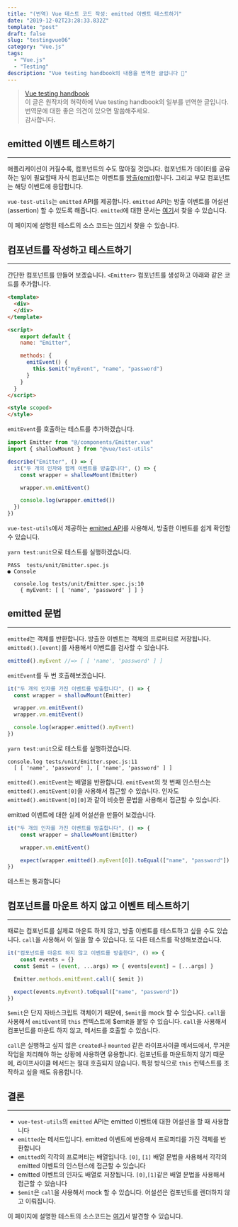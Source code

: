 ```yaml
---
title: "(번역) Vue 테스트 코드 작성: emitted 이벤트 테스트하기"
date: "2019-12-02T23:28:33.832Z"
template: "post"
draft: false
slug: "testingvue06"
category: "Vue.js"
tags:
  - "Vue.js"
  - "Testing"
description: "Vue testing handbook의 내용을 번역한 글입니다 📖"
---
```


> [Vue testing handbook](https://lmiller1990.github.io/vue-testing-handbook/computed-properties.html#testing-computed-properties) <br>
> 이 글은 원작자의 허락하에 Vue testing handbook의 일부를 번역한 글입니다. <br>
> 번역문에 대한 좋은 의견이 있으면 말씀해주세요. <br>
> 감사합니다.



## emitted 이벤트 테스트하기

---

애플리케이션이 커질수록, 컴포넌트의 수도 많아질 것입니다. 컴포넌트가 데이터를 공유하는 일이 필요할때 자식 컴포넌트는 이벤트를 [방출(emit)](https://vuejs.org/v2/api/#vm-emit)합니다. 그리고 부모 컴포넌트는 해당 이벤트에 응답합니다.

`vue-test-utils`는 `emitted` API를 제공합니다. `emitted` API는 방출 이벤트를 어설션(assertion) 할 수 있도록 해줍니다. `emitted`에 대한 문서는 [여기](https://vue-test-utils.vuejs.org/api/wrapper/emitted.html)서 찾을 수 있습니다.

이 페이지에 설명된 테스트의 소스 코드는 [여기](https://github.com/lmiller1990/vue-testing-handbook/tree/master/demo-app/tests/unit/Emitter.spec.js)서 찾을 수 있습니다.



## 컴포넌트를 작성하고 테스트하기

---

간단한 컴포넌트를 만들어 보겠습니다. `<Emitter>` 컴포넌트를 생성하고 아래와 같은 코드를 추가합니다.

```html
<template>
  <div>
  </div>
</template>

<script>
	export default {
    name: "Emitter",

    methods: {
      emitEvent() {
        this.$emit("myEvent", "name", "password")
      }
    }
  }
</script>

<style scoped>
</style>
```

`emitEvent`를 호출하는 테스트를 추가하겠습니다.

```js
import Emitter from "@/components/Emitter.vue"
import { shallowMount } from "@vue/test-utils"

describe("Emitter", () => {
  it("두 개의 인자와 함께 이벤트를 방출합니다", () => {
    const wrapper = shallowMount(Emitter)

    wrapper.vm.emitEvent()

    console.log(wrapper.emitted())
  })
})
```

`vue-test-utils`에서 제공하는 [emitted API](https://vue-test-utils.vuejs.org/ja/api/wrapper/emitted.html)를 사용해서, 방출한 이벤트를 쉽게 확인할 수 있습니다.

`yarn test:unit`으로 테스트를 실행하겠습니다.

```
PASS  tests/unit/Emitter.spec.js
● Console

  console.log tests/unit/Emitter.spec.js:10
    { myEvent: [ [ 'name', 'password' ] ] }
```



## emitted 문법

---

`emitted`는 객체를 반환합니다. 방출한 이벤트는 객체의 프로퍼티로 저장됩니다. `emitted().[event]`를 사용해서 이벤트를 검사할 수 있습니다.

```js
emitted().myEvent //=> [ [ 'name', 'password' ] ]
```

`emitEvent`를 두 번 호출해보겠습니다.

```js
it("두 개의 인자를 가진 이벤트를 방출합니다", () => {
  const wrapper = shallowMount(Emitter)

  wrapper.vm.emitEvent()
  wrapper.vm.emitEvent()

  console.log(wrapper.emitted().myEvent)
})
```

`yarn test:unit`으로 테스트를 실행하겠습니다.

```
console.log tests/unit/Emitter.spec.js:11
  [ [ 'name', 'password' ], [ 'name', 'password' ] ]
```

`emitted().emitEvent`는 배열을 반환합니다. `emitEvent`의 첫 번째 인스턴스는 `emitted().emitEvent[0]`을 사용해서 접근할 수 있습니다. 인자도  `emitted().emitEvent[0][0]`과 같이 비슷한 문법을 사용해서 접근할 수 있습니다.

emitted 이벤트에 대한 실제 어설션을 만들어 보겠습니다.

```js
it("두 개의 인자를 가진 이벤트를 방출합니다", () => {
	const wrapper = shallowMount(Emitter)

	wrapper.vm.emitEvent()

	expect(wrapper.emitted().myEvent[0]).toEqual(["name", "password"])
})
```

테스트는 통과합니다



## 컴포넌트를 마운트 하지 않고 이벤트 테스트하기

---

때로는 컴포넌트를 실제로 마운트 하지 않고, 방출 이벤트를 테스트하고 싶을 수도 있습니다. `call`을 사용해서 이 일을 할 수 있습니다. 또 다른 테스트를 작성해보겠습니다.

```js
it("컴포넌트를 마운트 하지 않고 이벤트를 방출한다", () => {
	const events = {}
  const $emit = (event, ...args) => { events[event] = [...args] }

  Emitter.methods.emitEvent.call({ $emit })

  expect(events.myEvent).toEqual(["name", "password"])
})
```

`$emit`은 단지 자바스크립트 객체이기 때문에, `$emit`을 mock 할 수 있습니다. `call`을 사용해서 `emitEvent`의  `this` 컨텍스트에 $emit을 붙일 수 있습니다. `call`을 사용해서 컴포넌트를 마운트 하지 않고, 메서드를 호출할 수 있습니다.

`call`은 실행하고 싶지 않은 `created`나 `mounted` 같은 라이프사이클 메서드에서, 무거운 작업을 처리해야 하는 상황에 사용하면 유용합니다. 컴포넌트를 마운트하지 않기 때문에, 라이프사이클 메서드는 절대 호출되지 않습니다. 특정 방식으로 `this` 컨텍스트를 조작하고 싶을 때도 유용합니다.



## 결론

---

- `vue-test-utils`의 `emitted` API는 emitted 이벤트에 대한 어설션을 할 때 사용합니다
- `emitted`는 메서드입니다. emitted 이벤트에 반응해서 프로퍼티를 가진 객체를 반환합니다
- `emitted`의 각각의 프로퍼티는 배열입니다. `[0]`, `[1]` 배열 문법을 사용해서 각각의 emitted 이벤트의 인스턴스에 접근할 수 있습니다
- emitted 이벤트의 인자도 배열로 저장됩니다. `[0]`,`[1]`같은 배열 문법을 사용해서 접근할 수 있습니다
- `$emit`은 `call`을 사용해서 mock 할 수 있습니다. 어설션은 컴포넌트를 렌더하지 않고 이뤄집니다.

이 페이지에 설명한 테스트의 소스코드는 [여기](https://github.com/lmiller1990/vue-testing-handbook/tree/master/demo-app/tests/unit/Emitter.spec.js)서 발견할 수 있습니다.








